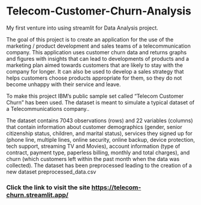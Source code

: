 # Telecom-Customer-Churn-Analysis

My first venture into using streamlit for Data Analysis project. 

The goal of this project is to create an application for the use of the marketing / product
development and sales teams of a telecommunication company. This application uses
customer churn data and returns graphs and figures with insights that can lead to
developments of products and a marketing plan aimed towards customers that are likely
to stay with the company for longer. It can also be used to develop a sales strategy that
helps customers choose products appropriate for them, so they do not become unhappy
with their service and leave.


To make this project IBM’s public sample set called “Telecom Customer
Churn” has been used. The dataset is meant to simulate a typical dataset of a Telecommunications
company..

The dataset contains 7043 observations (rows) and 22 variables (columns) that contain
information about customer demographics (gender, senior citizenship status, children,
and marital status), services they signed up for (phone line, multiple lines, online
security, online backup, device protection, tech support, streaming TV and Movies),
account information (type of contract, payment type, paperless billing, monthly and total
charges), and churn (which customers left within the past month when the data was
collected). The dataset has been preprocessed leading to the creation of a new dataset preprocessed_data.csv


### Click the link to visit the site https://telecom-churn.streamlit.app/
